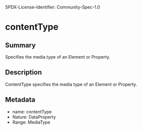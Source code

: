 SPDX-License-Identifier: Community-Spec-1.0

# contentType

## Summary

Specifies the media type of an Element or Property.

## Description

ContentType specifies the media type of an Element or Property.

## Metadata

- name: contentType
- Nature: DataProperty
- Range: MediaType
